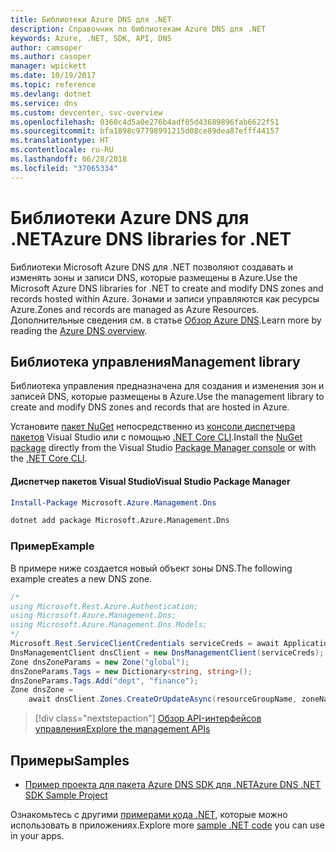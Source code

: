 ```yaml
---
title: Библиотеки Azure DNS для .NET
description: Справочник по библиотекам Azure DNS для .NET
keywords: Azure, .NET, SDK, API, DNS
author: camsoper
ms.author: casoper
manager: wpickett
ms.date: 10/19/2017
ms.topic: reference
ms.devlang: dotnet
ms.service: dns
ms.custom: devcenter, svc-overview
ms.openlocfilehash: 0360c4d5a0e276b4adf05d43689896fab6622f51
ms.sourcegitcommit: bfa1898c97798991215d08ce89dea87efff44157
ms.translationtype: HT
ms.contentlocale: ru-RU
ms.lasthandoff: 06/28/2018
ms.locfileid: "37065334"
---
```

# <a name="azure-dns-libraries-for-net"></a><span data-ttu-id="25b53-104">Библиотеки Azure DNS для .NET</span><span class="sxs-lookup"><span data-stu-id="25b53-104">Azure DNS libraries for .NET</span></span>

<span data-ttu-id="25b53-105">Библиотеки Microsoft Azure DNS для .NET позволяют создавать и изменять зоны и записи DNS, которые размещены в Azure.</span><span class="sxs-lookup"><span data-stu-id="25b53-105">Use the Microsoft Azure DNS libraries for .NET to create and modify DNS zones and records hosted within Azure.</span></span> <span data-ttu-id="25b53-106">Зонами и записи управляются как ресурсы Azure.</span><span class="sxs-lookup"><span data-stu-id="25b53-106">Zones and records are managed as Azure Resources.</span></span> <span data-ttu-id="25b53-107">Дополнительные сведения см. в статье [Обзор Azure DNS](/azure/dns/dns-overview).</span><span class="sxs-lookup"><span data-stu-id="25b53-107">Learn more by reading the [Azure DNS overview](/azure/dns/dns-overview).</span></span>

## <a name="management-library"></a><span data-ttu-id="25b53-108">Библиотека управления</span><span class="sxs-lookup"><span data-stu-id="25b53-108">Management library</span></span>

<span data-ttu-id="25b53-109">Библиотека управления предназначена для создания и изменения зон и записей DNS, которые размещены в Azure.</span><span class="sxs-lookup"><span data-stu-id="25b53-109">Use the management library to create and modify DNS zones and records that are hosted in Azure.</span></span>

<span data-ttu-id="25b53-110">Установите [пакет NuGet](https://www.nuget.org/packages/Microsoft.Azure.Management.Dns) непосредственно из [консоли диспетчера пакетов][PackageManager] Visual Studio или с помощью [.NET Core CLI][DotNetCLI].</span><span class="sxs-lookup"><span data-stu-id="25b53-110">Install the [NuGet package](https://www.nuget.org/packages/Microsoft.Azure.Management.Dns) directly from the Visual Studio [Package Manager console][PackageManager] or with the [.NET Core CLI][DotNetCLI].</span></span>

#### <a name="visual-studio-package-manager"></a><span data-ttu-id="25b53-111">Диспетчер пакетов Visual Studio</span><span class="sxs-lookup"><span data-stu-id="25b53-111">Visual Studio Package Manager</span></span>

```powershell
Install-Package Microsoft.Azure.Management.Dns
```

```bash
dotnet add package Microsoft.Azure.Management.Dns
```

### <a name="example"></a><span data-ttu-id="25b53-112">Пример</span><span class="sxs-lookup"><span data-stu-id="25b53-112">Example</span></span>

<span data-ttu-id="25b53-113">В примере ниже создается новый объект зоны DNS.</span><span class="sxs-lookup"><span data-stu-id="25b53-113">The following example creates a new DNS zone.</span></span>

```csharp
/*
using Microsoft.Rest.Azure.Authentication;
using Microsoft.Azure.Management.Dns;
using Microsoft.Azure.Management.Dns.Models;
*/
Microsoft.Rest.ServiceClientCredentials serviceCreds = await ApplicationTokenProvider.LoginSilentAsync(tenantId, clientId, secret);
DnsManagementClient dnsClient = new DnsManagementClient(serviceCreds);            
Zone dnsZoneParams = new Zone("global");
dnsZoneParams.Tags = new Dictionary<string, string>();
dnsZoneParams.Tags.Add("dept", "finance");
Zone dnsZone =
    await dnsClient.Zones.CreateOrUpdateAsync(resourceGroupName, zoneName, dnsZoneParams, null, "*");
```

> [!div class="nextstepaction"]
> [<span data-ttu-id="25b53-114">Обзор API-интерфейсов управления</span><span class="sxs-lookup"><span data-stu-id="25b53-114">Explore the management APIs</span></span>](/dotnet/api/overview/azure/dns/management)

## <a name="samples"></a><span data-ttu-id="25b53-115">Примеры</span><span class="sxs-lookup"><span data-stu-id="25b53-115">Samples</span></span>

* [<span data-ttu-id="25b53-116">Пример проекта для пакета Azure DNS SDK для .NET</span><span class="sxs-lookup"><span data-stu-id="25b53-116">Azure DNS .NET SDK Sample Project</span></span>](https://www.microsoft.com/download/details.aspx?id=47268)

<span data-ttu-id="25b53-117">Ознакомьтесь с другими [примерами кода .NET](https://azure.microsoft.com/resources/samples/?platform=dotnet), которые можно использовать в приложениях.</span><span class="sxs-lookup"><span data-stu-id="25b53-117">Explore more [sample .NET code](https://azure.microsoft.com/resources/samples/?platform=dotnet) you can use in your apps.</span></span>

[PackageManager]: https://docs.microsoft.com/nuget/tools/package-manager-console
[DotNetCLI]: https://docs.microsoft.com/dotnet/core/tools/dotnet-add-package
